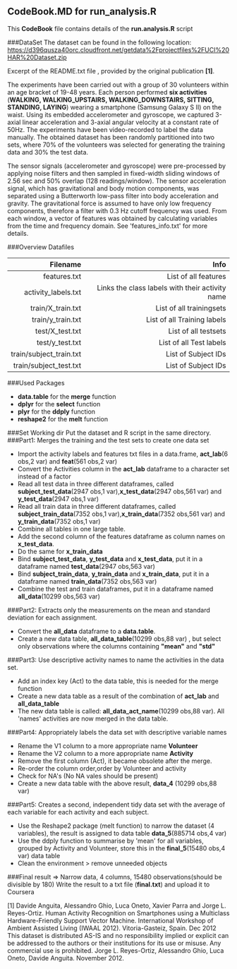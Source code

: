 ## CodeBook.MD for run_analysis.R
This **CodeBook** file contains details of the **run.analysis.R** script

###DataSet
The dataset can be found in the following location: https://d396qusza40orc.cloudfront.net/getdata%2Fprojectfiles%2FUCI%20HAR%20Dataset.zip

Excerpt of the README.txt file , provided by the original publication **[1]**.
 
The experiments have been carried out with a group of 30 volunteers within an age bracket of 19-48 years. 
Each person performed **six activities** (**WALKING, WALKING_UPSTAIRS, WALKING_DOWNSTAIRS, SITTING, STANDING, LAYING**) 
wearing a smartphone (Samsung Galaxy S II) on the waist. Using its embedded accelerometer and gyroscope, 
we captured 3-axial linear acceleration and 3-axial angular velocity at a constant rate of 50Hz. 
The experiments have been video-recorded to label the data manually. 
The obtained dataset has been randomly partitioned into two sets, where 70% of the volunteers 
was selected for generating the training data and 30% the test data. 

The sensor signals (accelerometer and gyroscope) were pre-processed by applying noise filters and then 
sampled in fixed-width sliding windows of 2.56 sec and 50% overlap (128 readings/window). 
The sensor acceleration signal, which has gravitational and body motion components, 
was separated using a Butterworth low-pass filter into body acceleration and gravity. 
The gravitational force is assumed to have only low frequency components, therefore a filter with 0.3 Hz cutoff frequency was used. 
From each window, a vector of features was obtained by calculating variables from the time and frequency domain. 
See 'features_info.txt' for more details. 


###Overview Datafiles 

|  Filename|  Info|
|-------------:|------------:|
|features.txt|List of all features|
|activity_labels.txt|Links the class labels with their activity name|
|train/X_train.txt|List of all trainingsets|
|train/y_train.txt|List of all Training labels|
|test/X_test.txt|List of all testsets|
|test/y_test.txt|List of all Test labels||
|train/subject_train.txt|List of Subject IDs|
|train/subject_test.txt|List of Subject IDs|

###Used Packages
* **data.table** for the **merge** function
* **dplyr** for the **select** function 
* **plyr** for the **ddply** function
* **reshape2** for the **melt** function

###Set Working dir
Put the dataset and R script in the same directory.
###Part1: Merges the training and the test sets to create one data set
* Import the activity labels and features txt files in a data.frame, **act_lab**(6 obs,2 var) and **feat**(561 obs,2 var)
* Convert the Activities column in the **act_lab** dataframe to a character set instead of a factor
* Read all test data in three different dataframes, called **subject_test_data**(2947 obs,1 var),**x_test_data**(2947 obs,561 var) and **y_test_data**(2947 obs,1 var)
* Read all train data in three different dataframes, called **subject_train_data**(7352 obs,1 var),**x_train_data**(7352 obs,561 var) and **y_train_data**(7352 obs,1 var)
* Combine all tables in one large table. 
* Add the second column of the features dataframe as column names on **x_test_data**.
* Do the same for **x_train_data**
* Bind **subject_test_data**, **y_test_data** and **x_test_data**, put it in a dataframe named **test_data**(2947 obs,563 var)
* Bind **subject_train_data**, **y_train_data** and **x_train_data**, put it in a dataframe named **train_data**(7352 obs,563 var)
* Combine the test and train dataframes, put it in a dataframe named **all_data**(10299 obs,563 var)

###Part2: Extracts only the measurements on the mean and standard deviation for each assignment.
* Convert the **all_data** dataframe to a **data.table**.
* Create a new data table, **all_data_table**(10299 obs,88 var) , but select only observations where the columns containing **"mean"** and **"std"**

###Part3: Use descriptive activity names to name the activities in the data set.
* Add an index key (Act) to the data table, this is needed for the merge function
* Create a new data table as a result of the combination of **act_lab** and **all_data_table**
* The new data table is called: **all_data_act_name**(10299 obs,88 var). All 'names' activities are now merged in the data table.

###Part4: Appropriately labels the data set with descriptive variable names
* Rename the V1 column to a more appropriate name **Volunteer**
* Rename the V2 column to a more appropriate name **Activity**
* Remove the first column (Act), it became obsolete after the merge.
* Re-order the column order,order by Volunteer and activity
* Check for NA's (No NA vales should be present)
* Create a new data table with the above result, **data_4** (10299 obs,88 var)

###Part5: Creates a second, independent tidy data set with the average of each variable for each activity and each subject.
* Use the Reshape2 package (melt function) to narrow the dataset (4 variables), the result is assigned to data table **data_5**(885714 obs,4 var)
* Use the ddply function to summarise by 'mean' for all variables, grouped by Activity and Volunteer, store this in the **final_5**(15480 obs,4 var) data table
* Clean the environment > remove unneeded objects

###Final result => Narrow data, 4 columns, 15480 observations(should be divisible by 180)
Write the result to a txt file (**final.txt**) and upload it to Coursera





[1] Davide Anguita, Alessandro Ghio, Luca Oneto, Xavier Parra and Jorge L. Reyes-Ortiz. 
Human Activity Recognition on Smartphones using a Multiclass Hardware-Friendly Support Vector Machine. 
International Workshop of Ambient Assisted Living (IWAAL 2012). Vitoria-Gasteiz, Spain. Dec 2012
This dataset is distributed AS-IS and no responsibility implied or explicit can be addressed to the authors 
or their institutions for its use or misuse. Any commercial use is prohibited.
Jorge L. Reyes-Ortiz, Alessandro Ghio, Luca Oneto, Davide Anguita. November 2012.

